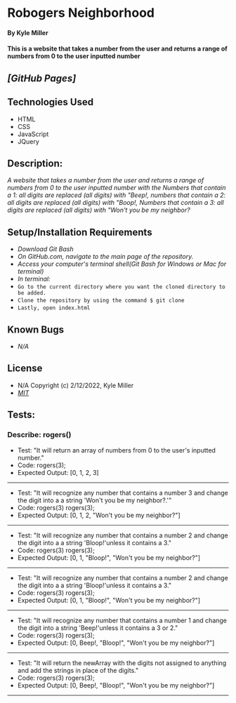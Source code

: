 # Robogers Neighborhood

#### By Kyle Miller

#### This is a website that takes a number from the user and returns a range of numbers from 0 to the user inputted number

## _[GitHub Pages]_

## Technologies Used

- HTML
- CSS
- JavaScript
- JQuery

## Description:

_A website that takes a number from the user and returns a range of numbers from 0 to the user inputted number with the Numbers that contain a 1: all digits are replaced (all digits) with "Beep!, numbers that contain a 2: all digits are replaced (all digits) with "Boop!, Numbers that contain a 3: all digits are replaced (all digits) with "Won't you be my neighbor?_

## Setup/Installation Requirements

- _Download Git Bash_
- _On GitHub.com, navigate to the main page of the repository._
- _Access your computer's terminal shell(Git Bash for Windows or Mac for terminal)_
- _In terminal:_
- `Go to the current directory where you want the cloned directory to be added.`
- `Clone the repository by using the command $ git clone `
- `Lastly, open index.html`

## Known Bugs

- _N/A_

## License

- N/A Copyright (c) 2/12/2022, Kyle Miller
- _[MIT](https://opensource.org/licenses/MIT)_

## Tests:

### Describe: rogers()
 - Test: "It will return an array of numbers from 0 to the user's inputted number."
 - Code: 
 rogers(3);
 - Expected Output: [0, 1, 2, 3]
 ---
 - Test: "It will recognize any number that contains a number 3 and change the digit into a a string 'Won't you be my neighbor?.'"
 - Code: rogers(3)
 rogers(3);
 - Expected Output: [0, 1, 2, "Won't you be my neighbor?"]
 ---
 - Test: "It will recognize any number that contains a number 2 and change the digit into a a string 'Bloop!'unless it contains a 3."
 - Code: rogers(3)
 rogers(3);
 - Expected Output: [0, 1, "Bloop!", "Won't you be my neighbor?"]
---
- Test: "It will recognize any number that contains a number 2 and change the digit into a a string 'Bloop!'unless it contains a 3."
 - Code: rogers(3)
 rogers(3);
 - Expected Output: [0, 1, "Bloop!", "Won't you be my neighbor?"]
---
- Test: "It will recognize any number that contains a number 1 and change the digit into a string 'Beep!'unless it contains a 3 or 2."
 - Code: rogers(3)
 rogers(3);
 - Expected Output: [0, Beep!, "Bloop!", "Won't you be my neighbor?"]
---
- Test: "It will return the newArray with the digits not assigned to anything and add the strings in place of the digits."
 - Code: rogers(3)
 rogers(3);
 - Expected Output: [0, Beep!, "Bloop!", "Won't you be my neighbor?"]
---
